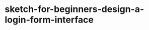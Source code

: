 sketch-for-beginners-design-a-login-form-interface
==================================================
